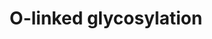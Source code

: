 ---
annotations:
- type: Pathway Ontology
  value: classic metabolic pathway
- type: Pathway Ontology
  value: peptide and protein metabolic pathway
authors:
- ReactomeTeam
- Ryanmiller
description: O-glycosylation is an important post-translational modification (PTM)
  required for correct functioning of many proteins (Van den Steen et al. 1998, Moremen
  et al. 2012). The O-glycosylation of proteins containing thrombospondin type 1 repeat
  (TSR) domains and O-glycosylation of mucins are currently described here.  View
  original pathway at [http://www.reactome.org/PathwayBrowser/#DIAGRAM=5173105 Reactome].
last-edited: 2021-01-25
organisms:
- Homo sapiens
redirect_from:
- /index.php/Pathway:WP3315
- /instance/WP3315
schema-jsonld:
- '@context': https://schema.org/
  '@id': https://wikipathways.github.io/pathways/WP3315.html
  '@type': Dataset
  creator:
    '@type': Organization
    name: WikiPathways
  description: O-glycosylation is an important post-translational modification (PTM)
    required for correct functioning of many proteins (Van den Steen et al. 1998,
    Moremen et al. 2012). The O-glycosylation of proteins containing thrombospondin
    type 1 repeat (TSR) domains and O-glycosylation of mucins are currently described
    here.  View original pathway at [http://www.reactome.org/PathwayBrowser/#DIAGRAM=5173105
    Reactome].
  keywords:
  - 'Core 7 (MUC20) '
  - 'Core 5 (MUC20) '
  - DOLP
  - GALNTs
  - 'T-antigen (MUC5B) '
  - 'glc-fuc-ADAMTS8 '
  - 'Sialyl Tn antigen (MUC5AC) '
  - 'glc-fuc-ADAMTS4 '
  - 'B3GNT7 '
  - 'Core 2 (MUC19) '
  - 'ST6GALNAC4 '
  - 'Disialyl T-antigen (MUC17) '
  - 'ADAMTS13 '
  - 'glc-fuc-ADAMTS14 '
  - UDP-Xyl
  - 'Core 6 (MUC13) '
  - 'Core 4 (MUC6) '
  - 'glc-fuc-ADAMTS9 '
  - 'THSD1 '
  - 'Sialyl-2,3 T-antigen (MUC19) '
  - 'glc-fuc-ADAMTS13 '
  - 'Core 2S (MUC13) '
  - 'Core 5 (MUC3B) '
  - 'Disialyl T-antigen (MUC1) '
  - 'Core 7 (MUC5AC) '
  - 'O-fuc-ADAMTSL4 '
  - 'glc-fuc-ADAMTSL5 '
  - 'GalNAc-MUC15 '
  - Mucins
  - 'O-fuc-ADAMTS15 '
  - GCNTs
  - 'Disialyl T-antigen (MUC4) '
  - 'Sialyl-2,3 T-antigen (MUCL1) '
  - 'Core 2 (MUC3A) '
  - 'O-fuc-SPON2 '
  - 'Core 7 (MUC13) '
  - 'Sialyl Tn antigen (MUC13) '
  - 'Disialyl T-antigen (MUC5B) '
  - 'Core 8 (MUC7) '
  - 'ADAMTS17 '
  - 'O-fuc-ADAMTS13 '
  - 'glc-fuc-THBS2 '
  - 'Core 5 (MUC12) '
  - 'GalNAc-MUC5AC '
  - 'Core 2 (MUC15) '
  - 'O-fuc-THSD7A '
  - CMP
  - 'O-fuc-ADAMTS18 '
  - 'Core 2a (MUC17) '
  - 'Core 5 (MUC13) '
  - 'Core 6 (MUC4) '
  - 'MUC20 '
  - 'MUC5AC '
  - 'O-fuc-ADAMTS9 '
  - 'ADAMTSL2 '
  - 'C1GALT1C1 '
  - 'Core 2a (MUC2) '
  - 'ADAMTSL5 '
  - 'O-fuc-ADAMTS5 '
  - 'ADAMTS9 '
  - 'Core 2 (MUC7) '
  - 'entended Core 6 (MUC13) '
  - 'Core 3 (MUC2) '
  - 'Sialyl-2,3 T-antigen (MUC17) '
  - 'MUC3B(?-901) '
  - 'GalNAc-MUC21 '
  - 'Core 2a (MUC12) '
  - 'B3GNT8 '
  - 'Core 8 (MUC13) '
  - 'glc-fuc-ADAMTS2 '
  - 'MUCL1 '
  - 'Core 2 (MUC12) '
  - 'extended Core 6 (MUC6) '
  - GlcNAc-Man-DAG1
  - 'T-antigen (MUC1) '
  - 'Core 4 (MUC2) '
  - 'extended Core 6 (MUC12) '
  - 'Core 8 (MUC5AC) '
  - 'O-fuc-THSD7B '
  - 'Core 7 (MUC5B) '
  - 'Core 2a (MUC21) '
  - 'ADAMTS8 '
  - 'ADAMTS10 '
  - 'ADAMTS5 '
  - CHST4
  - 'Core 4 (MUC5B) '
  - 'Disialyl T-antigen (MUC16) '
  - 'O-fuc-CFP '
  - 'GALNTL6 '
  - 'Sialyl-2,3 T-antigen (MUC3B) '
  - Core 3 mucins
  - 'Disialyl T-antigen (MUC6) '
  - 'ADAMTS1 '
  - 'glc-fuc-THSD7A '
  - 'ADAMTS6 '
  - 'Core 5 (MUC15) '
  - 'Core 2a (MUC15) '
  - 'Core 2a (MUC5B) '
  - 'Core 7 (MUC3A) '
  - 'extended Core 6 (MUCL1) '
  - 'extended Core 6 (MUC5AC) '
  - 'THBS1 '
  - ADP
  - 'GALNT6 '
  - 'T-antigen (MUC15) '
  - extended Core 6
  - 'ADAMTS7 '
  - 'O-fuc-ADAMTSL2 '
  - 'THBS2 '
  - 'Core 4 (MUC5AC) '
  - 'Sialyl T-antigen (MUC20) '
  - 'Core 4 (MUC17) '
  - 'Core 7 (MUC16) '
  - 'Core 4 (MUC7) '
  - 'ADAMTS19 '
  - 'glc-fuc-ADAMTS7 '
  - 'Sialyl T-antigen (MUC2) '
  - 'O-fuc-ADAMTS6 '
  - 'GALNT13 '
  - 'Core 8 (MUC1) '
  - 'Core 2S (MUC17) '
  - 'Core 2 (MUC4) '
  - 'Core 6 (MUC6) '
  - 'GalNAc-MUC17 '
  - ATP
  - 'Core 2 (MUC20) '
  - 'B3GNT9 '
  - 'Core 7 (MUCL1) '
  - 'O-fuc-ADAMTSL1 '
  - 'MUC7 '
  - 'Sialyl Tn antigen (MUC21) '
  - 'SPON1 '
  - 'Sialyl-2,3 T-antigen (MUC21) '
  - 'B4GALT6 '
  - 'THSD7B '
  - 'Core 5 (MUCL1) '
  - 'LARGE '
  - Core 5 mucins
  - 'Sialyl T-antigen (MUC5AC) '
  - 'Core 7 (MUC15) '
  - POMGNT1
  - 'Sialyl-2,3 T-antigen (MUC20) '
  - 'O-fuc-ADAMTS1 '
  - 'Core 4 (MUC21) '
  - POFUT2
  - 'Core 6 (MUC3B) '
  - 'O-fuc-ADAMTS12 '
  - Xyl-GlcA
  - 'ADAMTS16 '
  - 'Core 7 (MUC1) '
  - 'MUC2 '
  - 'Core 3 (MUC15) '
  - 'Disialyl T-antigen (MUC19) '
  - 'T-antigen (MUC20) '
  - 'Disialyl T-antigen (MUC12) '
  - 'Core 2a (MUC20) '
  - 'Core 8 (MUC4) '
  - Core 2S mucins
  - 'Disialyl T-antigen (MUC5AC) '
  - 'Core 3 (MUC3B) '
  - 'GalNAc-MUC2 '
  - 'GalNAc-MUC13 '
  - 'Core 6 (MUC20) '
  - 'glc-fuc-ADAMTS18 '
  - GalNAc-GlcNAc-Man6P-DAG1
  - 'Core 2S (MUC3B) '
  - 'O-fuc-ADAMTS7 '
  - 'ADAMTS18 '
  - 'ADAMTS15 '
  - 'GALNT2(1-571) '
  - 'Sialyl-2,3 T-antigen (MUC4) '
  - 'Core 2S (MUC1) '
  - DAG1(30-653)
  - 'Core 3 (MUC13) '
  - 'Sialyl Tn antigen (MUC4) '
  - 'extended Core 6 (MUC3B) '
  - 'Sialyl Tn antigen (MUC20) '
  - 'Core 6 (MUC1) '
  - 'extended Core 6 (MUC19) '
  - 'Core 2a (MUC3A) '
  - 'GALNT1(1-559) '
  - 'O-fuc-SPON1 '
  - 'glc-fuc-SEMA5B(27-1093) '
  - 'Core 4 (MUC1) '
  - 'Core 5 (MUC4) '
  - 'Core 5 (MUC6) '
  - 'Disialyl T-antigen (MUC13) '
  - 'B3GNT4 '
  - 'Core 7 (MUC6) '
  - 'glc-fuc-SPON2 '
  - 'Core 8 (MUC3A) '
  - 'POMT1 '
  - 'Core 8 (MUC19) '
  - 'GCNT7 '
  - POFUT2 substrates
  - 'glc-fuc-ADAMTS20 '
  - 'glc-fuc-ADAMTS6 '
  - 'GCNT3 '
  - UDP-GlcA
  - 'Core 5 (MUC5AC) '
  - 'Sialyl Tn antigen (MUC16) '
  - 'GalNAc-MUC6(23-2392) '
  - 'Core 5 (MUC1) '
  - 'Sialyl T-antigen (MUC6) '
  - 'Core 2 (MUCL1) '
  - 'Sialyl Tn antigen (MUC2) '
  - 'GALNT7 '
  - 'Sialyl Tn antigen (MUC19) '
  - 'GalNAc-MUC16 '
  - 'Core 2a (MUC4) '
  - 'Core 5 (MUC21) '
  - 'Sialyl T-antigen (MUC16) '
  - 'Core 2a (MUC6) '
  - 'Core 2 (MUC16) '
  - UDP-GalNAc
  - 'GalNAc-MUC3A '
  - 'Core 2a (MUC19) '
  - 'Core 5 (MUC16) '
  - 'Core 2S (MUC4) '
  - B3GALNT2
  - 'ST3GAL2 '
  - 'Disialyl T-antigen (MUC20) '
  - antigens
  - 'GCNT1 '
  - 'Sialyl T-antigen (MUC15) '
  - 'Core 8 (MUC20) '
  - 'O-fuc-ADAMTS20 '
  - 'glc-fuc-THBS1 '
  - 'glc-fuc-SBSPglcN '
  - Core 4 mucins
  - POMGNT2
  - 'MUC5B(26-5703) '
  - ST6GAL1
  - 'Core 8 (MUC6) '
  - 'extended Core 6 (MUC16) '
  - 'SEMA5B(27-1093) '
  - 'Core 2S (MUC7) '
  - PAPS
  - 'Core 3 (MUC7) '
  - Core 2 mucins
  - 'GalNAc-MUC5B(26-5703) '
  - 'Core 2S (MUC3A) '
  - 'GALNT8 '
  - 'Core 7 (MUC3B) '
  - 'Core 2S (MUC15) '
  - 'Core 3 (MUC1) '
  - 'Core 6 (MUC12) '
  - 'SBSPON '
  - 'Sialyl Tn antigen (MUC6) '
  - 'MUC6(23-2392) '
  - 'T-antigen (MUC3B) '
  - 'Core 6 (MUC19) '
  - 'ST3GAL3 '
  - 'Core 8 (MUC15) '
  - 'Core 6 (MUC21) '
  - 'Core 5 (MUC17) '
  - Core 8 mucins
  - 'extended Core 6 (MUC15) '
  - DOLP-Man
  - 'GALNT16 '
  - 'Sialyl T-antigen (MUC19) '
  - 'Core 8 (MUC16) '
  - 'GALNT5 '
  - 'O-fuc-SEMA5B(27-1093) '
  - 'Sialyl Tn antigen (MUC1) '
  - 'Core 7 (MUC17) '
  - 'B3GNTL1 '
  - 'O-fuc-ADAMTSL5 '
  - 'ADAMTS2 '
  - 'Core 6 (MUC15) '
  - 'T-antigen (MUC16) '
  - 'Disialyl T-antigen (MUCL1) '
  - 'POMT2 '
  - 'MUC1(24-1255) '
  - 'extended Core 6 (MUC4) '
  - 'O-fuc-ADAMTS3 '
  - O-fuc-proteins
  - 'Sialyl-2,3 T-antigen (MUC16) '
  - 'Core 8 (MUC2) '
  - 'glc-fuc-ADAMTSL4 '
  - 'Core 2 (MUC3B) '
  - Core 6 mucins
  - 'O-fuc-THBS2 '
  - 'Core 2S (MUC20) '
  - 'Core 3 (MUC5B) '
  - 'ST6GALNAC3 '
  - B3GNTs
  - 'Core 4 (MUC20) '
  - 'B4GAT1 '
  - 'Sialyl T-antigen (MUC1) '
  - 'Core 7 (MUC7) '
  - 'Disialyl T-antigen (MUC3A) '
  - 'GALNT18 '
  - 'GALNT3 '
  - 'Sialyl-2,3 T-antigen (MUC6) '
  - GlcNAc,1,2-Man-DAG1
  - 'GalNAc-MUC1(24-1255) '
  - 'Sialyl T-antigen (MUC5B) '
  - 'Sialyl Tn antigen (MUC12) '
  - 'Core 4 (MUC13) '
  - 'T-antigen (MUC3A) '
  - 'Core 5 (MUC2) '
  - ST3GAL1-4
  - 'Disialyl T-antigen (MUC3B) '
  - 'GALNTL5 '
  - B3GALTL
  - mucins
  - PAP
  - UDP-GlcNAc
  - 'T-antigen (MUC21) '
  - 'ADAMTSL3 '
  - 'Core 5 (MUC5B) '
  - 'Sialyl-2,3 T-antigen (MUC5AC) '
  - 'Sialyl T-antigen (MUC12) '
  - 'SEMA5A '
  - 'Sialyl T-antigen (MUC21) '
  - 'glc-fuc-CFP '
  - 'glc-fuc-ADAMTS16 '
  - 'Core 3 (MUC12) '
  - 'Sialyl T-antigen (MUC3B) '
  - 'Core 2a (MUC13) '
  - 'Core 4 (MUC19) '
  - 'Disialyl T-antigen (MUC2) '
  - ST6GALNAC3/4
  - 'MUC19(?-6254) '
  - A4GNT
  - 'Core 7 (MUC19) '
  - 'Core 2a (MUC3B) '
  - 'glc-fuc-ADAMTS3 '
  - 'Core 7 (MUC12) '
  - C1GALT1:C1GALT1C1
  - 'Core 4 (MUC4) '
  - 'Core 8 (MUC12) '
  - 'GalNAc-MUC12 '
  - 'Core 2S (MUC2) '
  - 'Core 2a (MUC1) '
  - 'T-antigen (MUC2) '
  - B4GAT1:GYLTL1B
  - 'Core 4 (MUC15) '
  - 'Core 2 (MUC6) '
  - 'WBSCR17 '
  - 'GalNAc-MUC3B(?-901) '
  - 'glc-fuc-ADAMTSL1 '
  - 'ST3GAL1 '
  - 'Core 2S (MUC19) '
  - ST6GALNAC2
  - 'Core 5 (MUC7) '
  - 'Core 2 (MUC17) '
  - 'Disialyl T-antigen (MUC7) '
  - 'glc-fuc-THSD4 '
  - 'B3GNT2 '
  - 'B3GNT6 '
  - 'MUC16 '
  - 'Sialyl T-antigen (MUC13) '
  - 'extended Core 6 (MUC1) '
  - 'glc-fuc-ADAMTS5 '
  - 'extended Core 6 (MUC7) '
  - 'T-antigen (MUC13) '
  - 'Core 2S (MUC6) '
  - 'Core 2a (MUC7) '
  - 'Sialyl  Tn antigen (MUCL1) '
  - Xyl-GlcA-Xyl-GlcA
  - 'glc-fuc-SPON1 '
  - 'B3GNT3 '
  - 'extended Core 6 (MUC2) '
  - 'Core 7 (MUC4) '
  - 'Sialyl T-antigen (MUC4) '
  - 'Core 2 (MUC13) '
  - 'Core 2 (MUC5AC) '
  - 'extended Core 6 (MUC5B) '
  - 'glc-fuc-ADAMTSL3 '
  - 'GALNT15 '
  - 'Core 8 (MUC21) '
  - 'ADAMTSL4 '
  - 'O-fuc-ADAMTS2 '
  - 'SSPO '
  - glc-fuc-proteins
  - B4GALT5
  - 'Core 3 (MUC16) '
  - 'GALNT12 '
  - 'glc-fuc-ADAMTS19 '
  - POMK
  - 'O-fuc-THSD1 '
  - 'Core 6 (MUC5B) '
  - 'Sialyl Tn antigen (MUC17) '
  - 'B4GALT5 '
  - 'Disialyl T-antigen (MUC21) '
  - UDP-Gal
  - Man-DAG1
  - 'Core 4 (MUC3A) '
  - 'Core 3 (MUC19) '
  - 'O-fuc-SEMA5A '
  - 'Sialyl-2,3 T-antigen (MUC12) '
  - 'Core 6 (MUC3A) '
  - 'O-fuc-ADAMTS10 '
  - 'Core 3 (MUC5AC) '
  - B4GAT1:LARGE
  - 'glc-fuc-SSPPO '
  - 'Core 3 (MUC3A) '
  - 'GALNT9 '
  - 'Sialyl T-antigen (MUC7) '
  - Sialyl-2,6 T
  - Tn antigens
  - 'Disialyl T-antigen (MUC15) '
  - 'GalNAc-MUC20 '
  - 'Sialyl Tn antigen (MUC3A) '
  - 'glc-fuc-THSD1 '
  - Disialyl T antigens
  - 'T-antigen (MUC4) '
  - 'MUC12 '
  - 'Core 7 (MUC2) '
  - Sialyl-2,3 T
  - 'T-antigen (MUC7) '
  - 'GALNT4 '
  - 'Core 2a (MUCL1) '
  - 'Core 3 (MUC4) '
  - 'O-fuc-ADAMTS4 '
  - 'O-fuc-ADAMTS19 '
  - 'Core 2S (MUC5AC) '
  - 'Core 2 (MUC5B) '
  - 'Sialyl Tn antigen (MUC3B) '
  - 'SPON2 '
  - 'Core 2S (MUC12) '
  - 'Core 3 (MUC20) '
  - 'Core 4 (MUC3B) '
  - 'Core 5 (MUC19) '
  - UDP
  - 'GYLTL1B '
  - 'GALNT14 '
  - 'MUC15 '
  - 'Sialyl Tn antigen (MUC5B) '
  - 'THSD4 '
  - 'MUC3A '
  - 'B3GNT5 '
  - 'Core 2S (MUC21) '
  - 'CFP '
  - 'Core 4 (MUC16) '
  - 'Core 2a (MUC5AC) '
  - 'Core 3 (MUC17) '
  - 'GCNT4 '
  - 'Core 6 (MUC17) '
  - 'Core 2 (MUC2) '
  - 'Sialyl-2,3 T-antigen (MUC7) '
  - 'Sialyl-2,3 T-antigen (MUC3A) '
  - 'extended Core 6 (MUC3A) '
  - Sialyl Tn antigens
  - 'glc-fuc-THSD7B '
  - 'O-fuc-ADAMTSL3 '
  - 'GALNT10 '
  - 'O-fuc-ADAMTS8 '
  - 'ADAMTS3 '
  - 'ADAMTS4 '
  - 'Core 3 (MUC6) '
  - 'GALNT11 '
  - 'T-antigen (MUC6) '
  - 'Core 8 (MUC3B) '
  - GlcA-Xyl-GlcA
  - 'glc-fuc-ADAMTS15 '
  - 'Core 8 (MUCL1) '
  - 'Core 6 (MUC2) '
  - 'Core 6 (MUC7) '
  - 'Core 5 (MUC3A) '
  - 'Core 7 (MUC21) '
  - POMT1:POMT2
  - 'MUC21 '
  - 'Sialyl-2,3 T-antigen (MUC5B) '
  - GalNAc-GlcNAc-Man-DAG1
  - 'Sialyl T-antigen (MUC17) '
  - 'ADAMTS20 '
  - 'Sialyl Tn antigen (MUC15) '
  - Core 2a mucins
  - 'Core 2 (MUC21) '
  - 'ST3GAL4 '
  - 'Sialyl T-antigen (MUCL1) '
  - 'O-fuc-SBSPON '
  - 'O-fuc-ADAMTS17 '
  - 'O-fuc-SSPO '
  - 'T-antigen (MUC12) '
  - CMP-Neu5Ac
  - 'Core 2 (MUC1) '
  - 'ADAMTS12 '
  - 'Sialyl Tn antigen (MUC7) '
  - 'GalNAc-MUCL1 '
  - 'THSD7A '
  - UDP-Glc
  - 'Sialyl T-antigen (MUC3A) '
  - 'T-antigen (MUC5AC) '
  - 'ADAMTS14 '
  - 'Core 6 (MUC5AC) '
  - 'Sialyl-2,3 T-antigen (MUC15) '
  - 'GalNAc-MUC4(29-2169) '
  - 'Sialyl-2,3 T-antigen (MUC13) '
  - 'glc-fuc-ADAMTSL2 '
  - 'glc-fuc-ADAMTS10 '
  - 'T-antigen (MUC17) '
  - 'Sialyl-2,3 T-antigen (MUC2) '
  - 'glc-fuc-ADAMTS17 '
  - 'Core 4 (MUCL1) '
  - 'extended Core 6 (MUC17) '
  - 'Core 2S (MUC16) '
  - 'Core 3 (MUC21) '
  - 'T-antigen (MUC19) '
  - 'glc-fuc-ADAMTS12 '
  - 'glc-fuc-SEMA5A '
  - 'Core 2a (MUC16) '
  - Core 1 mucins
  - 'Core 8 (MUC5B) '
  - 'GalNAc-MUC19(?-6254) '
  - 'extended Core 6 (MUC21) '
  - 'Core 6 (MUCL1) '
  - 'Core 8 (MUC17) '
  - 'C1GALT1 '
  - GCNT3
  - Core 7 mucins
  - 'O-fuc-THBS1 '
  - 'Core 2S (MUC5B) '
  - 'MUC4(29-2169) '
  - 'O-fuc-ADAMTS16 '
  - 'glc-fuc-ADAMTS1 '
  - 'O-fuc-ADAMTS14 '
  - 'GalNAc-MUC7 '
  - 'MUC17 '
  - 'Core 3 (MUCL1) '
  - 'MUC13 '
  - 'O-fuc-THSD4 '
  - 'T-antigen (MUCL1) '
  - 'Core 4 (MUC12) '
  - 'ADAMTSL1 '
  - 'extended Core 6 (MUC20) '
  - 'Core 6 (MUC16) '
  - 'Sialyl-2,3 T-antigen (MUC1) '
  - 'Core 2S (MUCL1) '
  license: CC0
  name: O-linked glycosylation
seo: CreativeWork
title: O-linked glycosylation
wpid: WP3315
---